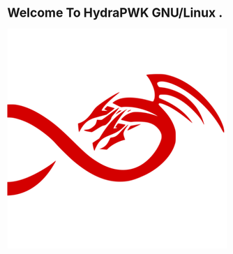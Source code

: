 # Welcome To HydraPWK GNU/Linux .

![HydraPWK emblem LICENSE CC BY-NC-ND 4.0](/graphics/hydrapwk-emblem-nocircle.png)
